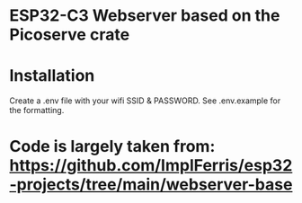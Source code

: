 # ESP32-C3 Webserver based on the Picoserve crate

# Installation
Create a .env file with your wifi SSID & PASSWORD. See .env.example for the formatting.

# Code is largely taken from: https://github.com/ImplFerris/esp32-projects/tree/main/webserver-base
